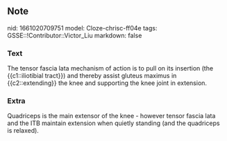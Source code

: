 ## Note
nid: 1661020709751
model: Cloze-chrisc-ff04e
tags: GSSE::!Contributor::Victor_Liu
markdown: false

### Text
The tensor fascia lata mechanism of action is to pull on its insertion (the {{c1::iliotibial tract}}) and thereby assist gluteus maximus in {{c2::extending}} the knee and supporting the knee joint in extension.

### Extra
Quadriceps is the main extensor of the knee - however tensor fascia lata and the ITB maintain extension when quietly standing (and the quadriceps is relaxed).
